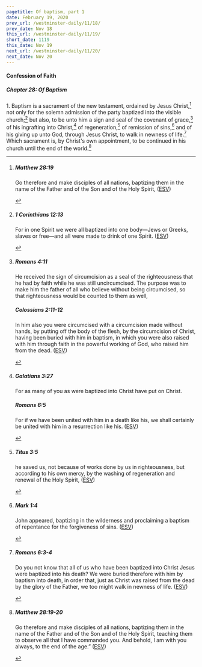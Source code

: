 ```yaml
---
pagetitle: Of baptism, part 1
date: February 19, 2020
prev_url: /westminster-daily/11/18/
prev_date: Nov 18
this_url: /westminster-daily/11/19/
short_date: 1119
this_date: Nov 19
next_url: /westminster-daily/11/20/
next_date: Nov 20
---
```


#### Confession of Faith

##### Chapter 28: Of Baptism

1\. Baptism is a sacrament of the new testament, ordained by Jesus Christ,[^fnref:wcf1] not only for the solemn admission of the party baptized into the visible church;[^fnref:wcf2] but also, to be unto him a sign and seal of the covenant of grace,[^fnref:wcf3] of his ingrafting into Christ,[^fnref:wcf4] of regeneration,[^fnref:wcf5] of remission of sins,[^fnref:wcf6] and of his giving up unto God, through Jesus Christ, to walk in newness of life.[^fnref:wcf7] Which sacrament is, by Christ's own appointment, to be continued in his church until the end of the world.[^fnref:wcf8]

[^fnref:wcf1]: <div class="esv"><h5>Matthew 28:19</h5> <div class="esv-text"><p id="p40028019.01-1"><span class="woc">Go therefore and make disciples of all nations, baptizing them in the name of the Father and of the Son and of the Holy Spirit,</span>  (<a href="http://www.esv.org" class="copyright">ESV</a>)</p> </div> </div>

[^fnref:wcf2]: <div class="esv"><h5>1 Corinthians 12:13</h5> <div class="esv-text"><p id="p46012013.01-1">For in one Spirit we were all baptized into one body&#8212;Jews or Greeks, slaves or free&#8212;and all were made to drink of one Spirit.  (<a href="http://www.esv.org" class="copyright">ESV</a>)</p> </div> </div>

[^fnref:wcf3]: <div class="esv"><h5>Romans 4:11</h5> <div class="esv-text"><p id="p45004011.01-1">He received the sign of circumcision as a seal of the righteousness that he had by faith while he was still uncircumcised. The purpose was to make him the father of all who believe without being circumcised, so that righteousness would be counted to them as well,</p> </div><h5>Colossians 2:11-12</h5> <div class="esv-text"><p id="p51002011.01-2">In him also you were circumcised with a circumcision made without hands, by putting off the body of the flesh, by the circumcision of Christ, having been buried with him in baptism, in which you were also raised with him through faith in the powerful working of God, who raised him from the dead.  (<a href="http://www.esv.org" class="copyright">ESV</a>)</p> </div> </div>

[^fnref:wcf4]: <div class="esv"><h5>Galatians 3:27</h5> <div class="esv-text"><p id="p48003027.01-1">For as many of you as were baptized into Christ have put on Christ.</p> </div><h5>Romans 6:5</h5> <div class="esv-text"><p id="p45006005.01-2">For if we have been united with him in a death like his, we shall certainly be united with him in a resurrection like his.  (<a href="http://www.esv.org" class="copyright">ESV</a>)</p> </div> </div>

[^fnref:wcf5]: <div class="esv"><h5>Titus 3:5</h5> <div class="esv-text"><p id="p56003005.01-1">he saved us, not because of works done by us in righteousness, but according to his own mercy, by the washing of regeneration and renewal of the Holy Spirit,  (<a href="http://www.esv.org" class="copyright">ESV</a>)</p> </div> </div>

[^fnref:wcf6]: <div class="esv"><h5>Mark 1:4</h5> <div class="esv-text"><p class="same-paragraph" id="p41001004.01-1">John appeared, baptizing in the wilderness and proclaiming a baptism of repentance for the forgiveness of sins.  (<a href="http://www.esv.org" class="copyright">ESV</a>)</p> </div> </div>

[^fnref:wcf7]: <div class="esv"><h5>Romans 6:3-4</h5> <div class="esv-text"><p id="p45006003.01-1">Do you not know that all of us who have been baptized into Christ Jesus were baptized into his death? We were buried therefore with him by baptism into death, in order that, just as Christ was raised from the dead by the glory of the Father, we too might walk in newness of life.  (<a href="http://www.esv.org" class="copyright">ESV</a>)</p> </div> </div>

[^fnref:wcf8]: <div class="esv"><h5>Matthew 28:19-20</h5> <div class="esv-text"><p id="p40028019.01-1"><span class="woc">Go therefore and make disciples of all nations, baptizing them in the name of the Father and of the Son and of the Holy Spirit,</span> <span class="woc">teaching them to observe all that I have commanded you. And behold, I am with you always, to the end of the age.&#8221;</span>  (<a href="http://www.esv.org" class="copyright">ESV</a>)</p> </div> </div>

